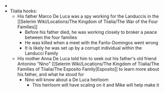 - 
- Tiialia hooks:
	- His father Marco De Luca was a spy working for the Landuccis in the [[Selerim Wiki/Locations/The Kingdom of Tiialia/The War of the Four Families]]
		- Before his father died, he was working closely to broker a peace between the four families
		- He was killed when a meet with the Fanto-Domingos went wrong
		- It is likely he was set up by a corrupt individual within the Landucci Family
	- His mother Anna De Luca told him to seek out his father's old friend Antonino "Nino" [[Selerim Wiki/Locations/The Kingdom of Tiialia/The Families of Tiialia/The Esposito Family\|Esposito]] to learn more about his father, and what he stood for
		- Nino will know about a De Luca heirloom
			- This heirloom will have scaling on it and Mike will help make it